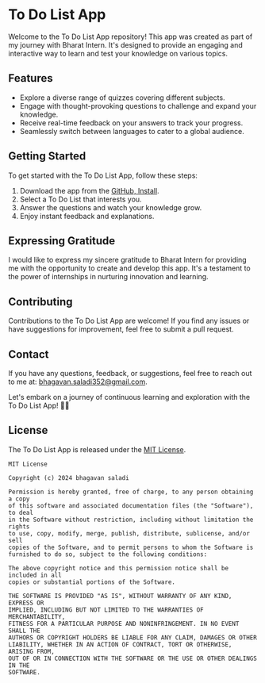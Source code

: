 # To Do List App

Welcome to the To Do List App repository! This app was created as part of my journey with Bharat Intern. It's designed to provide an engaging and interactive way to learn and test your knowledge on various topics.

## Features

- Explore a diverse range of quizzes covering different subjects.
- Engage with thought-provoking questions to challenge and expand your knowledge.
- Receive real-time feedback on your answers to track your progress.
- Seamlessly switch between languages to cater to a global audience.

## Getting Started

To get started with the To Do List App, follow these steps:

1. Download the app from the [GitHub, Install](https://github.com/https://bhagavan89/todolist-app/).
2. Select a To Do List that interests you.
3. Answer the questions and watch your knowledge grow.
4. Enjoy instant feedback and explanations.

## Expressing Gratitude

I would like to express my sincere gratitude to Bharat Intern for providing me with the opportunity to create and develop this app. It's a testament to the power of internships in nurturing innovation and learning.

## Contributing

Contributions to the To Do List App are welcome! If you find any issues or have suggestions for improvement, feel free to submit a pull request.

## Contact

If you have any questions, feedback, or suggestions, feel free to reach out to me at: bhagavan.saladi352@gmail.com.

Let's embark on a journey of continuous learning and exploration with the To Do List App! 🚀📱

## License

The To Do List App is released under the [MIT License](LICENSE).

```
MIT License

Copyright (c) 2024 bhagavan saladi

Permission is hereby granted, free of charge, to any person obtaining a copy
of this software and associated documentation files (the "Software"), to deal
in the Software without restriction, including without limitation the rights
to use, copy, modify, merge, publish, distribute, sublicense, and/or sell
copies of the Software, and to permit persons to whom the Software is
furnished to do so, subject to the following conditions:

The above copyright notice and this permission notice shall be included in all
copies or substantial portions of the Software.

THE SOFTWARE IS PROVIDED "AS IS", WITHOUT WARRANTY OF ANY KIND, EXPRESS OR
IMPLIED, INCLUDING BUT NOT LIMITED TO THE WARRANTIES OF MERCHANTABILITY,
FITNESS FOR A PARTICULAR PURPOSE AND NONINFRINGEMENT. IN NO EVENT SHALL THE
AUTHORS OR COPYRIGHT HOLDERS BE LIABLE FOR ANY CLAIM, DAMAGES OR OTHER
LIABILITY, WHETHER IN AN ACTION OF CONTRACT, TORT OR OTHERWISE, ARISING FROM,
OUT OF OR IN CONNECTION WITH THE SOFTWARE OR THE USE OR OTHER DEALINGS IN THE
SOFTWARE.
```
